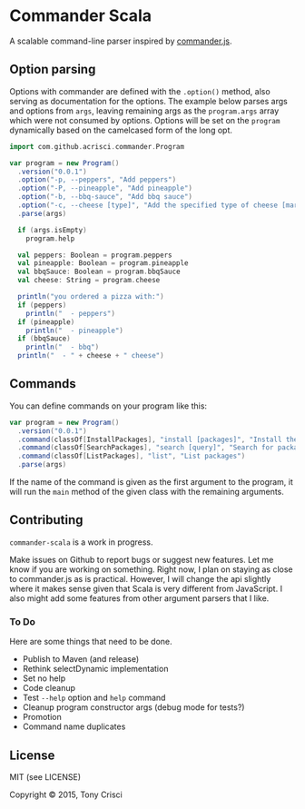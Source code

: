 # Commander Scala

A scalable command-line parser inspired by [commander.js](https://github.com/tj/commander.js).

## Option parsing

 Options with commander are defined with the `.option()` method, also serving as documentation for the options. The example below parses args and options from `args`, leaving remaining args as the `program.args` array which were not consumed by options. Options will be set on the `program` dynamically based on the camelcased form of the long opt.

```scala
import com.github.acrisci.commander.Program

var program = new Program()
  .version("0.0.1")
  .option("-p, --peppers", "Add peppers")
  .option("-P, --pineapple", "Add pineapple")
  .option("-b, --bbq-sauce", "Add bbq sauce")
  .option("-c, --cheese [type]", "Add the specified type of cheese [marble]", default="marble")
  .parse(args)

  if (args.isEmpty)
    program.help

  val peppers: Boolean = program.peppers
  val pineapple: Boolean = program.pineapple
  val bbqSauce: Boolean = program.bbqSauce
  val cheese: String = program.cheese

  println("you ordered a pizza with:")
  if (peppers)
    println("  - peppers")
  if (pineapple)
    println("  - pineapple")
  if (bbqSauce)
    println("  - bbq")
  println("  - " + cheese + " cheese")
```

## Commands

You can define commands on your program like this:

```scala
var program = new Program()
  .version("0.0.1")
  .command(classOf[InstallPackages], "install [packages]", "Install the given packages")
  .command(classOf[SearchPackages], "search [query]", "Search for packages")
  .command(classOf[ListPackages], "list", "List packages")
  .parse(args)
```

If the name of the command is given as the first argument to the program, it will run the `main` method of the given class with the remaining arguments.

## Contributing

`commander-scala` is a work in progress.

Make issues on Github to report bugs or suggest new features. Let me know if you are working on something. Right now, I plan on staying as close to commander.js as is practical. However, I will change the api slightly where it makes sense given that Scala is very different from JavaScript. I also might add some features from other argument parsers that I like.

### To Do

Here are some things that need to be done.

* Publish to Maven (and release)
* Rethink selectDynamic implementation
* Set no help
* Code cleanup
* Test `--help` option and `help` command
* Cleanup program constructor args (debug mode for tests?)
* Promotion
* Command name duplicates

## License

MIT (see LICENSE)

Copyright © 2015, Tony Crisci
